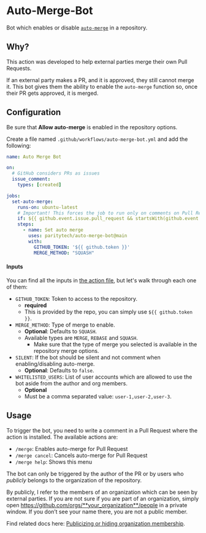 # Auto-Merge-Bot

Bot which enables or disable [`auto-merge`](https://docs.github.com/en/pull-requests/collaborating-with-pull-requests/incorporating-changes-from-a-pull-request/automatically-merging-a-pull-request) in a repository.

## Why?

This action was developed to help external parties merge their own Pull Requests.

If an external party makes a PR, and it is approved, they still cannot merge it. This bot gives them the ability to enable the `auto-merge` function so, once their PR gets approved, it is merged.

## Configuration
Be sure that **Allow auto-merge** is enabled in the repository options.

Create a file named `.github/workflows/auto-merge-bot.yml` and add the following:
```yaml
name: Auto Merge Bot

on:
  # GitHub considers PRs as issues
  issue_comment:
    types: [created]

jobs:
  set-auto-merge:
    runs-on: ubuntu-latest
    # Important! This forces the job to run only on comments on Pull Requests that starts with '/merge'
    if: ${{ github.event.issue.pull_request && startsWith(github.event.comment.body, '/merge') }}
    steps:
      - name: Set auto merge
        uses: paritytech/auto-merge-bot@main
        with:
          GITHUB_TOKEN: '${{ github.token }}'
          MERGE_METHOD: "SQUASH"
```

#### Inputs
You can find all the inputs in [the action file](./action.yml), but let's walk through each one of them:

- `GITHUB_TOKEN`: Token to access to the repository.
	-  **required**
	-  This is provided by the repo, you can simply use `${{ github.token }}`.
- `MERGE_METHOD`: Type of merge to enable.
	- **Optional**: Defaults to `SQUASH`.
	- Available types are `MERGE`, `REBASE` and `SQUASH`.
		- Make sure that the type of merge you selected is available in the repository merge options.
- `SILENT`: If the bot should be silent and not comment when enabling/disabling auto-merge.
	- **Optional**: Defaults to `false`.
- `WHITELISTED_USERS`: List of user accounts which are allowed to use the bot aside from the author and org members.
	- **Optional**
	- Must be a comma separated value: `user-1,user-2,user-3`.

## Usage

To trigger the bot, you need to write a comment in a Pull Request where the action is installed. The available actions are:
- `/merge`: Enables auto-merge for Pull Request
- `/merge cancel`: Cancels auto-merge for Pull Request
- `/merge help`: Shows this menu

The bot can only be triggered by the author of the PR or by users who *publicly* belongs to the organization of the repository.

By publicly, I refer to the members of an organization which can be seen by external parties. If you are not sure if you are part of an organization, simply open https://github.com/orgs/**your_organization**/people in a private window. If you don’t see your name there, you are not a public member.

Find related docs here: [Publicizing or hiding organization membership](https://docs.github.com/en/account-and-profile/setting-up-and-managing-your-personal-account-on-github/managing-your-membership-in-organizations/publicizing-or-hiding-organization-membership).
